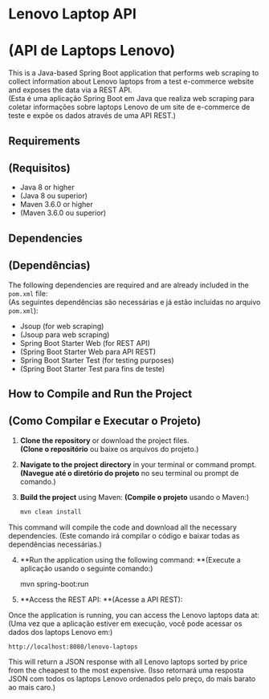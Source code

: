 # Lenovo Laptop API  
# (API de Laptops Lenovo)

This is a Java-based Spring Boot application that performs web scraping to collect information about Lenovo laptops from a test e-commerce website and exposes the data via a REST API.  
(Esta é uma aplicação Spring Boot em Java que realiza web scraping para coletar informações sobre laptops Lenovo de um site de e-commerce de teste e expõe os dados através de uma API REST.)

## Requirements  
## (Requisitos)

- Java 8 or higher  
- (Java 8 ou superior)  
- Maven 3.6.0 or higher  
- (Maven 3.6.0 ou superior)

## Dependencies  
## (Dependências)

The following dependencies are required and are already included in the `pom.xml` file:  
(As seguintes dependências são necessárias e já estão incluídas no arquivo `pom.xml`):

- Jsoup (for web scraping)  
- (Jsoup para web scraping)  
- Spring Boot Starter Web (for REST API)  
- (Spring Boot Starter Web para API REST)  
- Spring Boot Starter Test (for testing purposes)  
- (Spring Boot Starter Test para fins de teste)

## How to Compile and Run the Project  
## (Como Compilar e Executar o Projeto)

1. **Clone the repository** or download the project files.  
   **(Clone o repositório** ou baixe os arquivos do projeto.)

2. **Navigate to the project directory** in your terminal or command prompt.  
   **(Navegue até o diretório do projeto** no seu terminal ou prompt de comando.)

3. **Build the project** using Maven:
   **(Compile o projeto** usando o Maven:)

   ```bash
   mvn clean install

This command will compile the code and download all the necessary dependencies.
(Este comando irá compilar o código e baixar todas as dependências necessárias.)

4. **Run the application using the following command:
   **(Execute a aplicação usando o seguinte comando:)

   mvn spring-boot:run

5. **Access the REST API:
   **(Acesse a API REST):

Once the application is running, you can access the Lenovo laptops data at:
(Uma vez que a aplicação estiver em execução, você pode acessar os dados dos laptops Lenovo em:)

    http://localhost:8080/lenovo-laptops

This will return a JSON response with all Lenovo laptops sorted by price from the cheapest to the most expensive.
(Isso retornará uma resposta JSON com todos os laptops Lenovo ordenados pelo preço, do mais barato ao mais caro.)

